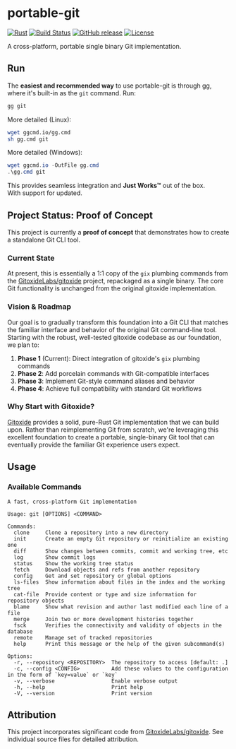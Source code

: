 # portable-git

[![Rust](https://img.shields.io/badge/rust-stable-brightgreen.svg)](https://rustup.rs)
[![Build Status](https://github.com/eirikb/portable-git/workflows/CI/badge.svg)](https://github.com/eirikb/portable-git/actions)
[![GitHub release](https://img.shields.io/github/release/eirikb/portable-git.svg)](https://github.com/eirikb/portable-git/releases)
[![License](https://img.shields.io/badge/license-MIT%2FApache--2.0-blue.svg)](https://github.com/eirikb/portable-git#license)

A cross-platform, portable single binary Git implementation.

## Run

The **easiest and recommended way** to use portable-git is through [gg](https://github.com/eirikb/gg), where it's
built-in as the `git` command. Run:

```bash
gg git
```

More detailed (Linux):

```bash
wget ggcmd.io/gg.cmd
sh gg.cmd git
```

More detailed (Windows):

```powershell
wget ggcmd.io -OutFile gg.cmd
.\gg.cmd git
```

This provides seamless integration and **Just Works™** out of the box.  
With support for updated.

## Project Status: Proof of Concept

This project is currently a **proof of concept** that demonstrates how to create a standalone Git CLI tool.

### Current State

At present, this is essentially a 1:1 copy of the `gix` plumbing commands from
the [GitoxideLabs/gitoxide](https://github.com/GitoxideLabs/gitoxide) project, repackaged as a single binary. The core
Git functionality is unchanged from the original gitoxide implementation.

### Vision & Roadmap

Our goal is to gradually transform this foundation into a Git CLI that matches the familiar interface and behavior of
the original Git command-line tool. Starting with the robust, well-tested gitoxide codebase as our foundation, we plan
to:

1. **Phase 1** (Current): Direct integration of gitoxide's `gix` plumbing commands
2. **Phase 2**: Add porcelain commands with Git-compatible interfaces
3. **Phase 3**: Implement Git-style command aliases and behavior
4. **Phase 4**: Achieve full compatibility with standard Git workflows

### Why Start with Gitoxide?

[Gitoxide](https://github.com/GitoxideLabs/gitoxide) provides a solid, pure-Rust Git implementation that we can build
upon. Rather than reimplementing Git from scratch, we're leveraging this excellent foundation to create a portable,
single-binary Git tool that can eventually provide the familiar Git experience users expect.

## Usage

### Available Commands

```
A fast, cross-platform Git implementation

Usage: git [OPTIONS] <COMMAND>

Commands:
  clone     Clone a repository into a new directory
  init      Create an empty Git repository or reinitialize an existing one
  diff      Show changes between commits, commit and working tree, etc
  log       Show commit logs
  status    Show the working tree status
  fetch     Download objects and refs from another repository
  config    Get and set repository or global options
  ls-files  Show information about files in the index and the working tree
  cat-file  Provide content or type and size information for repository objects
  blame     Show what revision and author last modified each line of a file
  merge     Join two or more development histories together
  fsck      Verifies the connectivity and validity of objects in the database
  remote    Manage set of tracked repositories
  help      Print this message or the help of the given subcommand(s)

Options:
  -r, --repository <REPOSITORY>  The repository to access [default: .]
  -c, --config <CONFIG>          Add these values to the configuration in the form of `key=value` or `key`
  -v, --verbose                  Enable verbose output
  -h, --help                     Print help
  -V, --version                  Print version
```

## Attribution

This project incorporates significant code from [GitoxideLabs/gitoxide](https://github.com/GitoxideLabs/gitoxide). See
individual source files for detailed attribution.
